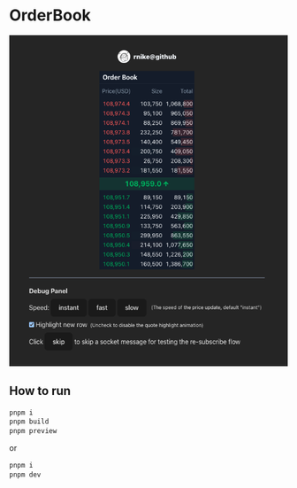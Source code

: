 # OrderBook

![overview](./overview.png)

## How to run

```bash
pnpm i
pnpm build
pnpm preview
```

or

```bash
pnpm i
pnpm dev
```
